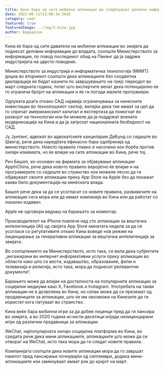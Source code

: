 ```yaml
---
title: Кина бара од сите мобилни апликации да споделуваат деловни информации
date: 2023-08-11T13:00:34.564Z
category: свет
featured: true
featuredImage: ../img/3-kina.jpg
author: Вардарски
---
```

Кина ќе бара од сите даватели на мобилни апликации во земјата да поднесат деловни информации до владата, соопшти Министерството за информации, по повод последниот обид на Пекинг да ја задржи индустријата на цврсто поводник.

Министерството за индустрија и информатичка технологија (МИИТ) доцна во вторникот соопшти дека апликациите без соодветна декларација ќе бидат казнети по завршувањето на грејс периодот во март следната година, потег што експертите велат дека потенцијално ќе го ограничи бројот на апликации и ќе ги погоди малите програмери.

Одлуката доаѓа откако САД најавија ограничувања за кинеските инвестиции во технолошкиот сектор, велејќи дека тие имаат за цел да го спречат американскиот капитал и експертиза да помогнат во развојот на технологии кои би можеле да ја поддржат воената модернизација на Кина и да ја загрозат националната безбедност на САД.

Ју Јунтинг, адвокат во адвокатските канцеларии ДеБунд со седиште во Шангај, рече дека наредбата ефикасно бара одобренија од министерството. Новото правило главно е насочено кон борба против онлајн измамата, но ќе влијае на сите апликации во Кина, рече тој.

Рич Бишоп, ко-основач на фирмата за објавување апликации AppInChina, рече дека новото правило веројатно ќе влијае и на програмерите со седиште во странство кои можеле лесно да ги објавуваат своите апликации преку App Store на Apple без да покажат каква било документација на кинеската влада.

Бишоп рече дека за да се усогласат со новите правила, развивачите на апликации сега мора или да имаат компанија во Кина или да работат со локален издавач.

Apple не одговори веднаш на барањето за коментар.

Производителот на iPhone повлече над сто апликации за вештачка интелигенција (AI) од својата App Store минатата недела за да се усогласи со регулативите откако Кина воведе нов режим на лиценцирање за генеративни апликации за вештачка интелигенција за земјата.

Во соопштението на Министерството, исто така, се вели дека субјектите „ангажирани во интернет информативни услуги преку апликации во области како што се вести, издаваштво, образование, филм и телевизија и религија, исто така, мора да поднесат релевантни документи“.

Барањето може да влијае на достапноста на популарните апликации за социјални медиуми како X, Facebook и Instagram. Употребата на такви апликации не е дозволена во Кина, но сепак може да се преземат од продавниците за апликации, што ќе им овозможи на Кинезите да ги користат кога патуваат во странство.

Кина веќе бара мобилни игри за да добие лиценци пред да ги лансира во земјата, а во 2020 година исчисти десетици илјади нелиценцирани игри од различни продавници за апликации.

WeChat, најпопуларната онлајн социјална платформа во Кина, во средата рече дека мини апликациите, апликациите што може да се отворат на WeChat, исто така мора да ги следат новите правила.

Компанијата соопшти дека новите апликации мора да го завршат пакетот пред лансирање почнувајќи од септември, додека мини-апликациите кои заминуваат имаат рок до крајот на март.